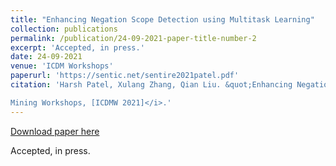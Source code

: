 ```yaml
---
title: "Enhancing Negation Scope Detection using Multitask Learning"
collection: publications
permalink: /publication/24-09-2021-paper-title-number-2
excerpt: 'Accepted, in press.'
date: 24-09-2021
venue: 'ICDM Workshops'
paperurl: 'https://sentic.net/sentire2021patel.pdf'
citation: 'Harsh Patel, Xulang Zhang, Qian Liu. &quot;Enhancing Negation Scope Detection using Multitask Learning.&quot; <i>2021 International Conference on Data
Mining Workshops, [ICDMW 2021]</i>.'
---
```


<a href='https://sentic.net/sentire2021patel.pdf'>Download paper here</a>

Accepted, in press.
